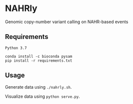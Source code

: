 # NAHRly
Genomic copy-number variant calling on NAHR-based events

## Requirements 

`Python 3.7`

```
conda install -c bioconda pysam
pip install -r requirements.txt
```

## Usage 

Generate data using `./nahrly.sh`.

Visualize data using `python serve.py`.
